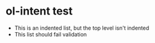 # ol-intent test

* This is an indented list, but the top level isn't indented
* This list should fail validation
